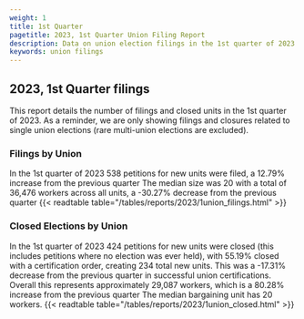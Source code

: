 ```yaml
---
weight: 1
title: 1st Quarter
pagetitle: 2023, 1st Quarter Union Filing Report
description: Data on union election filings in the 1st quarter of 2023
keywords: union filings
---
```


## 2023, 1st Quarter filings

This report details the number of filings and closed units in the 1st quarter of 2023. As a reminder, we are only showing filings and closures related to single union elections (rare multi-union elections are excluded).

### Filings by Union
In the 1st quarter of 2023 538 petitions for new units were filed, a 12.79% increase from the previous quarter The median size was 20 with a total of 36,476 workers across all units, a -30.27% decrease from the previous quarter
{{< readtable table="/tables/reports/2023/1union_filings.html" >}}

### Closed Elections by Union
In the 1st quarter of 2023 424 petitions for new units were closed (this includes petitions where no election was ever held), with 55.19% closed with a certification order, creating 234 total new units. This was a -17.31% decrease from the previous quarter in successful union certifications. Overall this represents approximately 29,087 workers, which is a 80.28% increase from the previous quarter The median bargaining unit has 20 workers.
{{< readtable table="/tables/reports/2023/1union_closed.html" >}}

